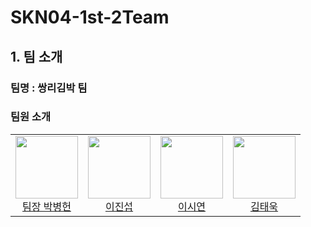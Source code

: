 # SKN04-1st-2Team
## 1. 팀 소개
### 팀명 : 쌍리김박 팀
### 팀원 소개
<table align="center">
  <tbody>
    <tr>
      <td align="center">
        <div>
          <img src="이미지 주소 경로"width="100px;"height="100px;" alt=""/>
           <a href="https://github.com/{BH1107}"><div align=center>팀장 박병헌</div></a>
        </div>
      </td>
      <td align="center">
        <div>
          <img src="이미지 주소 경로"width="100px;"height="100px;" alt=""/>
          <a href="https://github.com/{jururuj}"><div align=center>이진섭</div></a>
        </div>
      </td>
      <td align="center">
        <div>
          <img src="이미지 주소 경로"width="100px;"height="100px;" alt=""/>
            <a href="https://github.com/{lotusflwrr}"><div align=center>이시연</div></a>
        </div>
      </td>
      <td align="center">
        <div>
          <img src="이미지 주소 경로"width="100px;"height="100px;" alt=""/>
          <a href="https://github.com/{Taeuk-Dog}"><div align=center>김태욱</div></a>
        </div>
      </td>
    </tr>
  </tbody>
</table>

<br><br><br>
